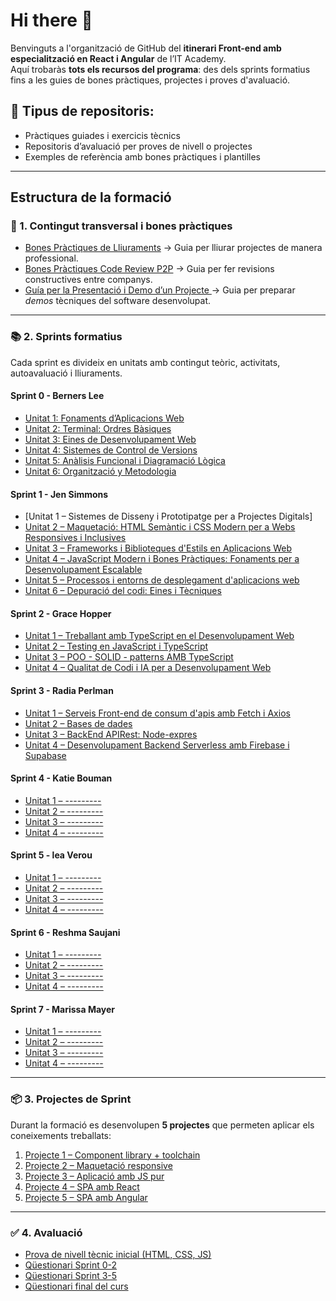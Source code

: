 # Hi there 👋

Benvinguts a l'organització de GitHub del **itinerari Front-end amb especialització en React i Angular** de l’IT Academy.  
Aquí trobaràs **tots els recursos del programa**: des dels sprints formatius fins a les guies de bones pràctiques, projectes i proves d'avaluació.

## 🎯 **Tipus de repositoris:**
* Pràctiques guiades i exercicis tècnics
* Repositoris d’avaluació per proves de nivell o projectes
* Exemples de referència amb bones pràctiques i plantilles

---

## Estructura de la formació

### 🚀 1. Contingut transversal i bones pràctiques

- [Bones Pràctiques de Lliuraments](https://github.com/it-academy-front-end/best-practices-guides/blob/main/lliuraments-bones-practiques.md) → Guia per lliurar projectes de manera professional.
- [Bones Pràctiques Code Review P2P](https://github.com/it-academy-front-end/best-practices-guides/blob/main/code-review-p2p-bones-practiques.md) → Guia per fer revisions constructives entre companys.
- [Guía per la Presentació i Demo d’un Projecte ](https://github.com/it-academy-front-end/best-practices-guides/blob/main/demo-bones-practiques.md)→  Guia per preparar *demos* tècniques del software desenvolupat.

---

### 📚 2. Sprints formatius

Cada sprint es divideix en unitats amb contingut teòric, activitats, autoavaluació i lliuraments.

#### Sprint 0 - Berners Lee
- [Unitat 1: Fonaments d’Aplicacions Web](https://github.com/it-academy-front-end/sprints-refactoring/blob/main/moodle/2-sprints/sprint-0-berners-lee/sprint-0-unitat-1.md)  
- [Unitat 2: Terminal: Ordres Bàsiques](https://github.com/it-academy-front-end/sprints-refactoring/blob/main/moodle/2-sprints/sprint-0-berners-lee/sprint-0-unitat-2.md)
- [Unitat 3: Eines de Desenvolupament Web](https://github.com/it-academy-front-end/sprints-refactoring/blob/main/moodle/2-sprints/sprint-0-berners-lee/sprint-0-unitat-3.md)
- [Unitat 4: Sistemes de Control de Versions](https://github.com/it-academy-front-end/sprints-refactoring/blob/main/moodle/2-sprints/sprint-0-berners-lee/sprint-0-unitat-4.md)  
- [Unitat 5: Anàlisis Funcional i Diagramació Lògica](https://github.com/it-academy-front-end/sprints-refactoring/blob/main/moodle/2-sprints/sprint-0-berners-lee/sprint-0-unitat-5.md)
- [Unitat 6: Organització y Metodologia](https://github.com/it-academy-front-end/sprints-refactoring/blob/main/moodle/2-sprints/sprint-0-berners-lee/sprint-0-unitat-6.md)
  
#### Sprint 1 - Jen Simmons
- [Unitat 1 – Sistemes de Disseny i Prototipatge per a Projectes Digitals]  
- [Unitat 2 – Maquetació: HTML Semàntic i CSS Modern per a Webs Responsives i Inclusives]()  
- [Unitat 3 – Frameworks i Biblioteques d'Estils en Aplicacions Web]()  
- [Unitat 4 – JavaScript Modern i Bones Pràctiques: Fonaments per a Desenvolupament Escalable]()
- [Unitat 5 – Processos i entorns de desplegament d'aplicacions web]()
- [Unitat 6 – Depuració del codi: Eines i Tècniques]()

#### Sprint 2 - Grace Hopper
- [Unitat 1 – Treballant amb TypeScript en el Desenvolupament Web]()  
- [Unitat 2 – Testing en JavaScript i TypeScript]()  
- [Unitat 3 – POO - SOLID - patterns AMB TypeScript]()  
- [Unitat 4 – Qualitat de Codi i IA per a Desenvolupament Web]()

#### Sprint 3 - Radia Perlman
- [Unitat 1 – Serveis Front-end de consum d'apis amb Fetch i Axios]()  
- [Unitat 2 – Bases de dades]()  
- [Unitat 3 – BackEnd APIRest: Node-expres]()  
- [Unitat 4 – Desenvolupament Backend Serverless amb Firebase i Supabase]()

#### Sprint 4 - Katie Bouman 
- [Unitat 1 – ---------]()  
- [Unitat 2 – ---------]()  
- [Unitat 3 – ---------]()
- [Unitat 4 – ---------]()

#### Sprint 5 - lea Verou
- [Unitat 1 – ---------]()  
- [Unitat 2 – ---------]()
- [Unitat 3 – ---------]()  
- [Unitat 4 – ---------]()

#### Sprint 6 - Reshma Saujani
- [Unitat 1 – ---------]()
- [Unitat 2 – ---------]()  
- [Unitat 3 – ---------]()
- [Unitat 4 – ---------]()

#### Sprint 7 - Marissa Mayer
- [Unitat 1 – ---------]()
- [Unitat 2 – ---------]()  
- [Unitat 3 – ---------]()
- [Unitat 4 – ---------]()
---

### 📦 3. Projectes de Sprint

Durant la formació es desenvolupen **5 projectes** que permeten aplicar els coneixements treballats:

1. [Projecte 1 – Component library + toolchain]()  
2. [Projecte 2 – Maquetació responsive]()  
3. [Projecte 3 – Aplicació amb JS pur]()  
4. [Projecte 4 – SPA amb React]()  
5. [Projecte 5 – SPA amb Angular]()

---

### ✅ 4. Avaluació

- [Prova de nivell tècnic inicial (HTML, CSS, JS)]()
- [Qüestionari Sprint 0-2]()  
- [Qüestionari Sprint 3-5]()  
- [Qüestionari final del curs]()
